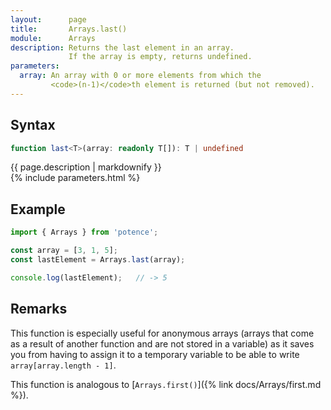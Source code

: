 ```yaml
---
layout:      page
title:       Arrays.last()
module:      Arrays
description: Returns the last element in an array.
             If the array is empty, returns undefined.
parameters:
  array: An array with 0 or more elements from which the
         <code>(n-1)</code>th element is returned (but not removed).
---
```

## Syntax

```ts
function last<T>(array: readonly T[]): T | undefined
```

<div class="description">{{ page.description | markdownify }}</div>
{% include parameters.html %}

## Example

```ts
import { Arrays } from 'potence';

const array = [3, 1, 5];
const lastElement = Arrays.last(array);

console.log(lastElement);   // -> 5
```

## Remarks

This function is especially useful for anonymous arrays (arrays that come as a
result of another function and are not stored in a variable) as it saves you
from having to assign it to a temporary variable to be able to write
`array[array.length - 1]`.

This function is analogous to
[`Arrays.first()`]({% link docs/Arrays/first.md %}).

